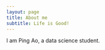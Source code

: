 ```yaml
---
layout: page
title: About me
subtitle: Life is Good! 
---
```

I am Ping Ao, a data science student. 
